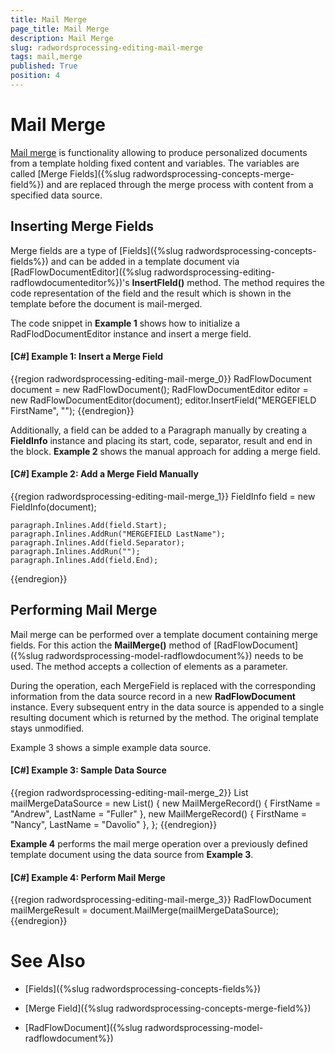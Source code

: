 ```yaml
---
title: Mail Merge
page_title: Mail Merge
description: Mail Merge
slug: radwordsprocessing-editing-mail-merge
tags: mail,merge
published: True
position: 4
---
```


# Mail Merge



[Mail merge](http://en.wikipedia.org/wiki/Mail_merge) is functionality allowing to produce personalized documents from a template holding fixed content and variables. The variables are called [Merge Fields]({%slug radwordsprocessing-concepts-merge-field%}) and are replaced through the merge process with content from a specified data source.
      

## Inserting Merge Fields

Merge fields are a type of [Fields]({%slug radwordsprocessing-concepts-fields%}) and can be added in a template document via [RadFlowDocumentEditor]({%slug radwordsprocessing-editing-radflowdocumenteditor%})'s __InsertFIeld()__ method. The method requires the code representation of the field and the result which is shown in the template before the document is mail-merged.
        

The code snippet in __Example 1__ shows how to initialize a RadFlodDocumentEditor instance and insert a merge field.
        

#### __[C#] Example 1: Insert a Merge Field__

{{region radwordsprocessing-editing-mail-merge_0}}
    RadFlowDocument document = new RadFlowDocument();
    RadFlowDocumentEditor editor = new RadFlowDocumentEditor(document);
    editor.InsertField("MERGEFIELD FirstName", "");
{{endregion}}



Additionally, a field can be added to a Paragraph manually by creating a __FieldInfo__ instance and placing its start, code, separator, result and end in the block. __Example 2__ shows the manual approach for adding a merge field.
        

#### __[C#] Example 2: Add a Merge Field Manually__

{{region radwordsprocessing-editing-mail-merge_1}}
    FieldInfo field = new FieldInfo(document);

    paragraph.Inlines.Add(field.Start);
    paragraph.Inlines.AddRun("MERGEFIELD LastName");
    paragraph.Inlines.Add(field.Separator);
    paragraph.Inlines.AddRun("");
    paragraph.Inlines.Add(field.End);
{{endregion}}



## Performing Mail Merge

Mail merge can be performed over a template document containing merge fields. For this action the __MailMerge()__ method of [RadFlowDocument]({%slug radwordsprocessing-model-radflowdocument%}) needs to be used. The method accepts a collection of elements as a parameter.
        

During the operation, each MergeField is replaced with the corresponding information from the data source record in a new __RadFlowDocument__ instance. Every subsequent entry in the data source is appended to a single resulting document which is returned by the method. The original template stays unmodified.
        

Example 3 shows a simple example data source.
        

#### __[C#] Example 3: Sample Data Source__

{{region radwordsprocessing-editing-mail-merge_2}}
    List<MailMergeRecord> mailMergeDataSource = new List<MailMergeRecord>()
    {
        new MailMergeRecord()
        {
            FirstName = "Andrew",
            LastName = "Fuller"
        },
        new MailMergeRecord()
        {
            FirstName = "Nancy",
            LastName = "Davolio"
        },
    };
{{endregion}}



__Example 4__ performs the mail merge operation over a previously defined template document using the data source from __Example 3__.
        

#### __[C#] Example 4: Perform Mail Merge__

{{region radwordsprocessing-editing-mail-merge_3}}
    RadFlowDocument mailMergeResult = document.MailMerge(mailMergeDataSource);
{{endregion}}



# See Also

 * [Fields]({%slug radwordsprocessing-concepts-fields%})

 * [Merge Field]({%slug radwordsprocessing-concepts-merge-field%})

 * [RadFlowDocument]({%slug radwordsprocessing-model-radflowdocument%})
